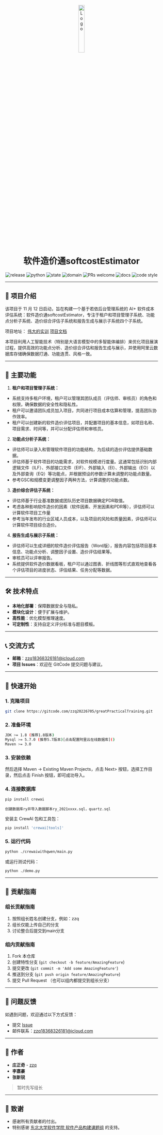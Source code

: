 <div align="center">
  <img alt="Logo" src="https://i.ibb.co/RC5jjDh/GitHub.png" width="20%" />
  <h1>软件造价通softcostEstimator</h1>
</div>

<p align="center">
  <img alt="release" src="https://img.shields.io/badge/release-v0.0.1-brightgreen" />
  <img alt="python" src="https://img.shields.io/badge/java-v23.0.1-brightgreen" />
  <img alt="state" src="https://img.shields.io/badge/state-孵化-brightgreen" />
  <img alt="domain" src="https://img.shields.io/badge/domain-AI+软件造价评估-brightgreen" />
  <img alt="PRs welcome" src="https://img.shields.io/badge/PRs-welcome-brightgreen" />
  <img alt="docs" src="https://img.shields.io/badge/docs-latest-blue" />
  <img alt="code style" src="https://img.shields.io/badge/code%20style-black-000000" />
</p>

---

## 📘 项目介绍
该项目于 11 月 12 日启动，旨在构建一个基于若依后台管理系统的 AI+ 软件成本评估系统：软件造价通softcostEstimator，专注于租户和项目管理子系统、功能点分析子系统、造价综合评估子系统和报告生成与展示子系统四个子系统。

项目地址：
[伟大的实训](https://gitcode.com/zzq20226705/greatPracticalTraining.git)
[项目文档](https://gitcode.com/zzq20226705/greatPracticalTraining/overview)

本项目利用人工智能技术（特别是大语言模型中的多智能体编排）来优化项目展演过程，提供高效的功能点分析、造价综合评估和报告生成与展示，并使用阿里云数据库存储确保数据打通、功能连贯、风格一致。

---

## 🔧 主要功能
1. **租户和项目管理子系统：**
- 系统支持多租户环境，租户可以管理其团队成员（评估师、审核员）的角色和权限，确保数据的安全性和隐私性。
- 租户可以邀请团队成员加入项目，共同进行项目成本估算和管理，提高团队协作效率。
- 租户可以创建新的软件造价评估项目，并配置项目的基本信息，如项目名称、项目需求、时间等，并可以分配评估师和审核员。
2. **功能点分析子系统：**
- 评估师可以录入和管理软件项目的功能结构，为后续的造价评估提供基础数据。
- 评估师基于软件项目的功能需求，对软件规模进行度量。这通常包括识别内部逻辑文件（ILF）、外部接口文件（EIF）、外部输入（EI）、外部输出（EO）以及外部查询（EQ）等功能点，并根据预设的参数计算未调整的功能点数量。
- 参考GSC和规模变更调整因子两种方法，计算调整的功能点数。
3. **造价综合评估子系统：**
- 评估师基于行业基准数据或团队历史项目数据确定PDR取值。
- 考虑各种影响软件造价的因素（软件因素、开发因素和PDR等），评估师可以计算软件项目工作量
- 参考当年发布的行业区域人员成本，以及项目的风险和质量因素，评估师可以计算软件项目综合造价。
4. **报告生成与展示子系统：**
- 评估师可以生成详细的软件造价评估报告（Word版），报告内容包括项目基本信息、功能点分析、调整因子设置、造价评估结果等。
- 审核员可以评审报告。
- 系统提供软件造价数据看板，租户可以通过图表、折线图等形式直观地查看各个评估项目的进度状态、评估结果、任务分配等数据。
---

## 🛠 技术特点
- **本地化部署**：保障数据安全与隐私。
- **模块化设计**：便于扩展与维护。
- **高性能**：优化模型推理速度。
- **可定制性**：支持自定义评分标准与题目模板。

---

## 📞 交流方式
- **邮箱**：zzq18368326181@icloud.com
- **项目 Issues**：欢迎在 GitCode 提交问题与建议。

---

## 🚀 快速开始

### 1. **克隆项目**
   ```bash
   git clone https://gitcode.com/zzq20226705/greatPracticalTraining.git
   ```

### 2. **准备环境**
   ```bash
   JDK >= 1.8 (推荐1.8版本)
  Mysql >= 5.7.0 (推荐5.7版本)[点击配置阿里云在线数据库]()
  Maven >= 3.0
   ```

### 3. **安装依赖**
   然后选择 Maven -> Existing Maven Projects，点击 Next> 按钮，选择工作目录，然后点击 Finish 按钮，即可成功导入。

### 4. **连接数据库**
   ```bash
   pip install crewai
   ```
    创建数据库ry并导入数据脚本ry_2021xxxx.sql，quartz.sql
   安装主 CrewAI 包和工具包：
   ```bash
   pip install 'crewai[tools]'
   ```

### 5. **运行代码**
   ```bash
   python ./crewaiwithqwen/main.py
   ```

   或运行测试代码：
   ```bash
   python ./demo.py
   ```
---

## 🤝 贡献指南

### 组长贡献指南
1. 按照组长姓名创建分支，例如：zzq
2. 组长仅能上传自己的分支
3. 讨论整合后提交到main分支

### 组内贡献指南
1. Fork 本仓库
2. 创建特性分支 (`git checkout -b feature/AmazingFeature`)
3. 提交更改 (`git commit -m 'Add some AmazingFeature'`)
4. 推送到分支 (`git push origin feature/AmazingFeature`)
5. 提交 Pull Request
（也可以组内都提交到组长分支）
---

## 🐞 问题反馈

如遇到问题，欢迎通过以下方式反馈：
- 提交 [Issue](https://gitcode.com/zzq20226705/AIQuestion/issues)
- 邮件联系：zzq18368326181@icloud.com

---

[//]: # (## 📜 许可证)

[//]: # (本项目采用 MIT 许可证 - 详情请参阅 [LICENSE]&#40;LICENSE&#41; 文件。)
[//]: # (---)

## 👤 作者
- **庄正奇** - [zzq](https://gitcode.com/zzq20226705)
- **李嘉豪** 
- **张新锐**
> 暂时先写组长
---

## 💬 致谢
- 感谢所有贡献者的付出。
- 特别感谢 [东北大学软件学院 软件产品构建课题组](http://sc.neu.edu.cn) 的支持。
